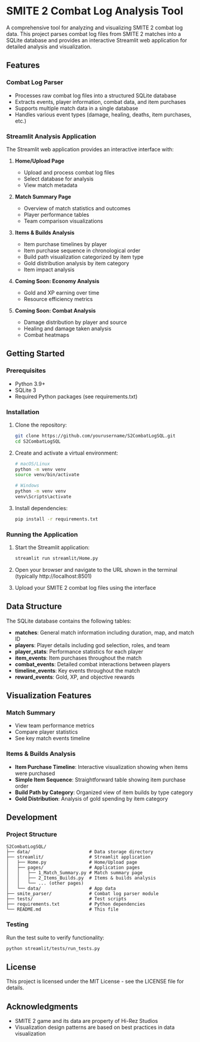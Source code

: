# SMITE 2 Combat Log Analysis Tool

A comprehensive tool for analyzing and visualizing SMITE 2 combat log data. This project parses combat log files from SMITE 2 matches into a SQLite database and provides an interactive Streamlit web application for detailed analysis and visualization.

## Features

### Combat Log Parser

- Processes raw combat log files into a structured SQLite database
- Extracts events, player information, combat data, and item purchases
- Supports multiple match data in a single database
- Handles various event types (damage, healing, deaths, item purchases, etc.)

### Streamlit Analysis Application

The Streamlit web application provides an interactive interface with:

1. **Home/Upload Page**
   - Upload and process combat log files
   - Select database for analysis
   - View match metadata

2. **Match Summary Page**
   - Overview of match statistics and outcomes
   - Player performance tables
   - Team comparison visualizations

3. **Items & Builds Analysis**
   - Item purchase timelines by player
   - Item purchase sequence in chronological order
   - Build path visualization categorized by item type
   - Gold distribution analysis by item category
   - Item impact analysis

4. **Coming Soon: Economy Analysis**
   - Gold and XP earning over time
   - Resource efficiency metrics

5. **Coming Soon: Combat Analysis**
   - Damage distribution by player and source
   - Healing and damage taken analysis
   - Combat heatmaps

## Getting Started

### Prerequisites

- Python 3.9+
- SQLite 3
- Required Python packages (see requirements.txt)

### Installation

1. Clone the repository:
   ```bash
   git clone https://github.com/yourusername/S2CombatLogSQL.git
   cd S2CombatLogSQL
   ```

2. Create and activate a virtual environment:
   ```bash
   # macOS/Linux
   python -m venv venv
   source venv/bin/activate
   
   # Windows
   python -m venv venv
   venv\Scripts\activate
   ```

3. Install dependencies:
   ```bash
   pip install -r requirements.txt
   ```

### Running the Application

1. Start the Streamlit application:
   ```bash
   streamlit run streamlit/Home.py
   ```

2. Open your browser and navigate to the URL shown in the terminal (typically http://localhost:8501)

3. Upload your SMITE 2 combat log files using the interface

## Data Structure

The SQLite database contains the following tables:

- **matches**: General match information including duration, map, and match ID
- **players**: Player details including god selection, roles, and team
- **player_stats**: Performance statistics for each player
- **item_events**: Item purchases throughout the match
- **combat_events**: Detailed combat interactions between players
- **timeline_events**: Key events throughout the match
- **reward_events**: Gold, XP, and objective rewards

## Visualization Features

### Match Summary
- View team performance metrics
- Compare player statistics
- See key match events timeline

### Items & Builds Analysis
- **Item Purchase Timeline**: Interactive visualization showing when items were purchased
- **Simple Item Sequence**: Straightforward table showing item purchase order
- **Build Path by Category**: Organized view of item builds by type category
- **Gold Distribution**: Analysis of gold spending by item category

## Development

### Project Structure
```
S2CombatLogSQL/
├── data/                      # Data storage directory
├── streamlit/                 # Streamlit application
│   ├── Home.py                # Home/Upload page
│   ├── pages/                 # Application pages
│   │   ├── 1_Match_Summary.py # Match summary page
│   │   ├── 2_Items_Builds.py  # Items & builds analysis
│   │   └── ... (other pages)
│   └── data/                  # App data
├── smite_parser/              # Combat log parser module
├── tests/                     # Test scripts
├── requirements.txt           # Python dependencies
└── README.md                  # This file
```

### Testing

Run the test suite to verify functionality:
```bash
python streamlit/tests/run_tests.py
```

## License

This project is licensed under the MIT License - see the LICENSE file for details.

## Acknowledgments

- SMITE 2 game and its data are property of Hi-Rez Studios
- Visualization design patterns are based on best practices in data visualization